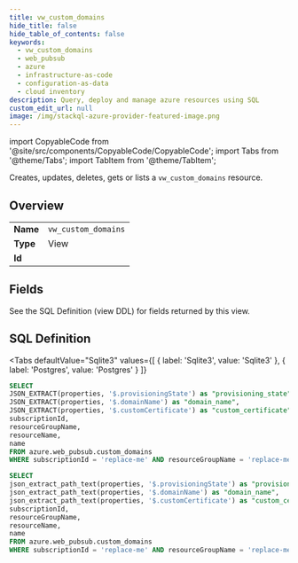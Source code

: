 ```yaml
--- 
title: vw_custom_domains
hide_title: false
hide_table_of_contents: false
keywords:
  - vw_custom_domains
  - web_pubsub
  - azure
  - infrastructure-as-code
  - configuration-as-data
  - cloud inventory
description: Query, deploy and manage azure resources using SQL
custom_edit_url: null
image: /img/stackql-azure-provider-featured-image.png
---
```


import CopyableCode from '@site/src/components/CopyableCode/CopyableCode';
import Tabs from '@theme/Tabs';
import TabItem from '@theme/TabItem';

Creates, updates, deletes, gets or lists a <code>vw_custom_domains</code> resource.

## Overview
<table><tbody>
<tr><td><b>Name</b></td><td><code>vw_custom_domains</code></td></tr>
<tr><td><b>Type</b></td><td>View</td></tr>
<tr><td><b>Id</b></td><td><CopyableCode code="azure.web_pubsub.vw_custom_domains" /></td></tr>
</tbody></table>

## Fields

See the SQL Definition (view DDL) for fields returned by this view.

## SQL Definition

<Tabs
defaultValue="Sqlite3"
values={[
{ label: 'Sqlite3', value: 'Sqlite3' },
{ label: 'Postgres', value: 'Postgres' }
]}
>
<TabItem value="Sqlite3">

```sql
SELECT
JSON_EXTRACT(properties, '$.provisioningState') as "provisioning_state",
JSON_EXTRACT(properties, '$.domainName') as "domain_name",
JSON_EXTRACT(properties, '$.customCertificate') as "custom_certificate",
subscriptionId,
resourceGroupName,
resourceName,
name
FROM azure.web_pubsub.custom_domains
WHERE subscriptionId = 'replace-me' AND resourceGroupName = 'replace-me' AND resourceName = 'replace-me';
```

</TabItem>
<TabItem value="Postgres">

```sql
SELECT
json_extract_path_text(properties, '$.provisioningState') as "provisioning_state",
json_extract_path_text(properties, '$.domainName') as "domain_name",
json_extract_path_text(properties, '$.customCertificate') as "custom_certificate",
subscriptionId,
resourceGroupName,
resourceName,
name
FROM azure.web_pubsub.custom_domains
WHERE subscriptionId = 'replace-me' AND resourceGroupName = 'replace-me' AND resourceName = 'replace-me';
```

</TabItem>
</Tabs>
